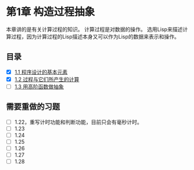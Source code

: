 # 第1章 构造过程抽象

本章讲的是有关计算过程的知识。
计算过程是对数据的操作。
选用Lisp来描述计算过程，因为计算过程的Lisp描述本身又可以作为Lisp的数据来表示和操作。

## 目录
- [x]  [1.1 程序设计的基本元素](./1.1)
- [x]  [1.2 过程与它们所产生的计算](./1.2)
- [ ]  [1.3 用高阶函数做抽象](./1.3)

## 需要重做的习题
- [ ] 1.22，重写计时功能和判断功能，目前只会有毫秒计时。
- [ ] 1.23
- [ ] 1.24
- [ ] 1.25
- [ ] 1.26
- [ ] 1.27
- [ ] 1.28